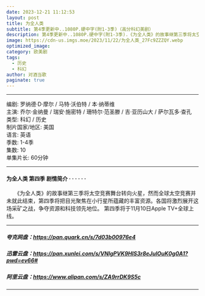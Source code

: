 ```yaml
---
date: 2023-12-21 11:12:53
layout: post
title: 为全人类
subtitle: 第4季更新中..1080P.硬中字(附1-3季)（高分科幻美剧）
description: 第4季更新中..1080P.硬中字(附1-3季).《为全人类》的故事继第三季将太空竞赛舞台转向火星，然而全球太空竞赛并未就此结束，第四季将把目光聚焦在小行星所蕴藏的丰富资源。各国将激烈展开这场采矿之战，争夺资源和科技领先地位。 第四季将于11月10日Apple TV+全球上线...
image: https://cdn-us.imgs.moe/2023/11/22/为全人类_27Fc9ZZZQY.webp
optimized_image: 
category: 欧美剧
tags:
  - 历史
  - 科幻
author: 对酒当歌
paginate: true
---
```


---

编剧: 罗纳德·D·摩尔 / 马特·沃伯特 / 本·纳蒂维  
主演: 乔尔·金纳曼 / 瑞安·施密特 / 珊特尔·范圣滕 / 吉·亚历山大 / 萨尔瓦多·查孔  
类型: 科幻 / 历史  
制片国家/地区: 美国  
语言: 英语  
季数: 1-4季  
集数: 10  
单集片长: 60分钟  

---

#### 为全人类 第四季 剧情简介 · · · · · ·

　　《为全人类》的故事继第三季将太空竞赛舞台转向火星，然而全球太空竞赛并未就此结束，第四季将把目光聚焦在小行星所蕴藏的丰富资源。各国将激烈展开这场采矿之战，争夺资源和科技领先地位。 第四季将于11月10日Apple TV+全球上线。

---

##### 夸克网盘：<https://pan.quark.cn/s/7d03b00976e4>

##### 迅雷云盘：<https://pan.xunlei.com/s/VNlgPVK9HlS3r8eJulOuK0g0A1?pwd=ev66#>

##### 阿里云盘：<https://www.alipan.com/s/ZA9rrDK9S5c>

---
